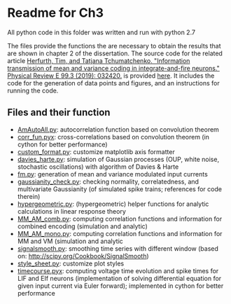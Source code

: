 # Readme for Ch3

All python code in this folder was written and run with python 2.7

The files provide the functions the are necessary to obtain the results that are shown in chapter 2 of the dissertation.
The source code for the related article [Herfurth, Tim, and Tatjana Tchumatchenko. "Information transmission of mean and variance coding in integrate-and-fire neurons." Physical Review E 99.3 (2019): 032420.](https://journals.aps.org/pre/abstract/10.1103/PhysRevE.99.032420) is provided [here](https://github.com/t8ch/dissertation-code/tree/master/Ch3/source_code_PhysRevE.99.032420). It includes the code for the generation of data points and figures, and an instructions for running the code.

## Files and their function
- [AmAutoAll.py](https://github.com/t8ch/dissertation-code/blob/master/Ch3/AmAutoAll.py): autocorrelation function based on convolution theorem
- [corr_fun.pyx](https://github.com/t8ch/dissertation-code/blob/master/Ch3/corr_fun.pyx): cross-correlations based on convolution theorem (in cython for better performance)
- [custom_format.py](https://github.com/t8ch/dissertation-code/blob/master/Ch3/custom_format.py): customize matplotlib axis formatter
- [davies_harte.py](https://github.com/t8ch/dissertation-code/blob/master/Ch3/davis_harte.py): simulation of Gaussian processes (OUP, white noise, stochastic oscillations) with algorithm of Davies & Harte
- [fm.py](https://github.com/t8ch/dissertation-code/blob/master/Ch3/fm.py): generation of mean and variance modulated input currents
- [gaussianity_check.py](https://github.com/t8ch/dissertation-code/blob/master/Ch3/gaussianity_check.py): checking normality, correlatedness, and multivariate Gaussianity (of simulated spike trains; references for code therein)
- [hypergeometric.py](https://github.com/t8ch/dissertation-code/blob/master/Ch3/AmAutoAll.py): (hypergeometric) helper functions for analytic calculations in linear response theory
- [MM_AM_comb.py](https://github.com/t8ch/dissertation-code/blob/master/Ch3/MM_AM_Comb.py): computing correlation functions and information for combined encoding (simulation and analytic)
- [MM_AM_mono.py](https://github.com/t8ch/dissertation-code/blob/master/Ch3/MM_AM_mono.py): computing correlation functions and information for MM and VM (simulation and analytic
- [signalsmooth.py](https://github.com/t8ch/dissertation-code/blob/master/Ch3/signalsmooth.py): smoothing time series with different window (based on: http://scipy.org/Cookbook/SignalSmooth)
- [style_sheet.py](https://github.com/t8ch/dissertation-code/blob/master/Ch3/style_sheet.py): customize plot styles
- [timecourse.pyx](https://github.com/t8ch/dissertation-code/blob/master/Ch3/timecourse.pyx): computing voltage time evolution and spike times for LIF and EIf neurons (implementation of solving differential equation for given input current via Euler forward); implemented in cython for better performance
